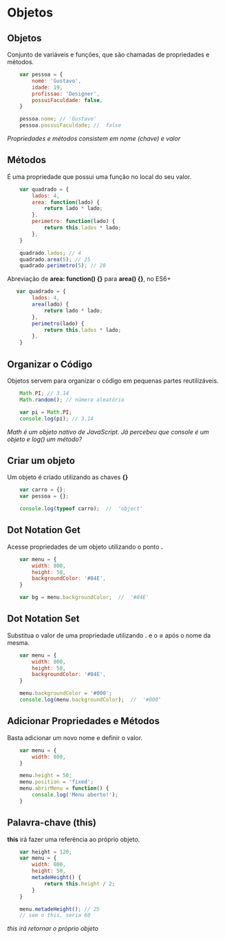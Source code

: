 # Objetos

## Objetos

Conjunto de variáveis e funções, que são chamadas de
propriedades e métodos.

```js
    var pessoa = {
        nome: 'Gustavo',
        idade: 19,
        profissao: 'Designer',
        possuiFaculdade: false,
    }

    pessoa.nome; // 'Gustavo'
    pessoa.possuiFaculdade; //  false
```

*Propriedades e métodos consistem*
*em nome (chave) e valor*

## Métodos

É uma propriedade que possui uma função no local do seu valor.

```js
    var quadrado = {
        lados: 4,
        area: function(lado) {
            return lado * lado;
        },
        perimetro: function(lado) {
            return this.lados * lado;
        },
    }

    quadrado.lados; // 4
    quadrado.area(5); // 25
    quadrado.perimetro(5); // 20
```

Abreviação de **area: function() {}** para **area() {}**, no ES6+

```js
   var quadrado = {
        lados: 4,
        area(lado) {
            return lado * lado;
        },
        perimetro(lado) {
            return this.lados * lado;
        },
    }
```

## Organizar o Código

Objetos servem para organizar o código em pequenas partes
reutilizáveis.

```js
    Math.PI; // 3.14
    Math.random(); // número aleatório

    var pi = Math.PI;
    console.log(pi); // 3.14
```

*Math é um objeto nativo de*
*JavaScript. Já percebeu que*
*console é um objeto e log() um*
*método?*

## Criar um objeto

Um objeto é criado utilizando as chaves **{}**

```js
    var carro = {};
    var pessoa = {};

    console.log(typeof carro);  //  'object'
```

## Dot Notation Get

Acesse propriedades de um objeto utilizando o ponto **.**

```js
    var menu = {
        width: 800,
        height: 50,
        backgroundColor: '#84E',
    }

    var bg = menu.backgroundColor;  //  '#84E'
```

## Dot Notation Set

Substitua o valor de uma propriedade utilizando **.** e o **=** após o
nome da mesma.

```js
    var menu = {
        width: 800,
        height: 50,
        backgroundColor: '#84E',
    }

    menu.backgroundColor = '#000';
    console.log(menu.backgroundColor);  //  '#000'
```

## Adicionar Propriedades e Métodos

Basta adicionar um novo nome e definir o valor.

```js
    var menu = {
        width: 800,
    }

    menu.height = 50;
    menu.position = 'fixed';
    menu.abrirMenu = function() {
        console.log('Menu aberto!');
    }
```

## Palavra-chave (this)

**this** irá fazer uma referência ao próprio objeto.

```js
    var height = 120;
    var menu = {
        width: 800,
        height: 50,
        metadeHeight() {
            return this.height / 2;
        }
    }

    menu.metadeHeight(); // 25
    // sem o this, seria 60
```

*this irá retornar o próprio objeto*
